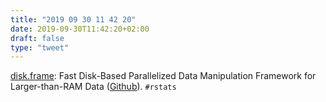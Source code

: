 ```yaml
---
title: "2019 09 30 11 42 20"
date: 2019-09-30T11:42:20+02:00
draft: false
type: "tweet"
---
```

[disk.frame](https://diskframe.com): Fast Disk-Based Parallelized Data Manipulation Framework for Larger-than-RAM Data ([Github](https://github.com/xiaodaigh/disk.frame)). `#rstats`
